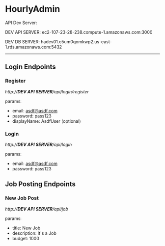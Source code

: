 # HourlyAdmin

API Dev Server:

DEV API SERVER: ec2-107-23-28-238.compute-1.amazonaws.com:3000

DEV DB SERVER: hadev01.c5um0qomkwp2.us-east-1.rds.amazonaws.com:5432

---

## Login Endpoints

### Register

_http://**DEV API SERVER**/api/login/register_

params:
* email: asdf@asdf.com
* password: pass123
* displayName: AsdfUser (optional)

### Login

_http://**DEV API SERVER**/api/login_

params:
* email: asdf@asdf.com
* password: pass123

## Job Posting Endpoints

### New Job Post

_http://**DEV API SERVER**/api/job_

params:
* title: New Job
* description: It's a Job
* budget: 1000

